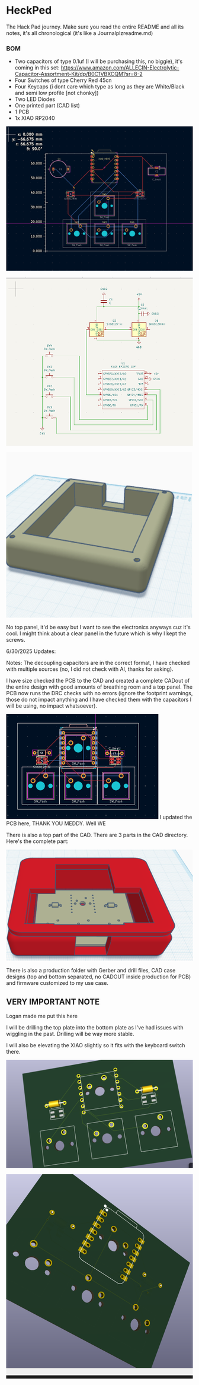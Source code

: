 # HeckPed

The Hack Pad journey. Make sure you read the entire README and all its notes, it's all chronological (it's like a Journalplzreadme.md)

### BOM

* Two capacitors of type 0.1uf (I will be purchasing this, no biggie), it's coming in this set: https://www.amazon.com/ALLECIN-Electrolytic-Capacitor-Assortment-Kit/dp/B0C1VBXCQM?sr=8-2
* Four Switches of type Cherry Red 45cn
* Four Keycaps (i dont care which type as long as they are White/Black and semi low profile [not chonky])
* Two LED Diodes
* One printed part (CAD list)
* 1 PCB
* 1x XIAO RP2040

![the board](image.png)

![the schematics](image-1.png)

![the case](image-2.png)

No top panel, it'd be easy but I want to see the electronics anyways cuz it's cool. I might think about a clear panel in the future which is why I kept the screws.

6/30/2025 Updates:

Notes: The decoupling capacitors are in the correct format, I have checked with multiple sources (no, I did not check with AI, thanks for asking). 

I have size checked the PCB to the CAD and created a complete CADout of the entire design with good amounts of breathing room and a top panel. The PCB now runs the DRC checks with no errors (ignore the footprint warnings, those do not impact anything and I have checked them with the capacitors I will be using, no impact whatsoever). 

![PCB Design](image-3.png)
I updated the PCB here, THANK YOU MEDDY. Well WE

There is also a top part of the CAD. There are 3 parts in the CAD directory.
Here's the complete part:

![It ain't horrible yo](image-4.png)

There is also a production folder with Gerber and drill files, CAD case designs (top and bottom separated, no CADOUT inside production for PCB) and firmware customized to my use case.

## VERY IMPORTANT NOTE 
Logan made me put this here

I will be drilling the top plate into the bottom plate as I've had issues with wiggling in the past. Drilling will be way more stable.

I will also be elevating the XIAO slightly so it fits with the keyboard switch there.

![Front PCB](image-5.png)

![Back PCB](image-6.png)